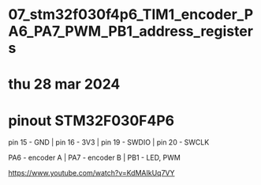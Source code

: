 # 07_stm32f030f4p6_TIM1_encoder_PA6_PA7_PWM_PB1_address_registers
# thu 28 mar 2024

# pinout STM32F030F4P6
pin 15 - GND |
pin 16 - 3V3 |
pin 19 - SWDIO |
pin 20 - SWCLK

PA6 - encoder A | 
PA7 - encoder B | 
PB1 - LED, PWM

https://www.youtube.com/watch?v=KdMAIkUq7VY
